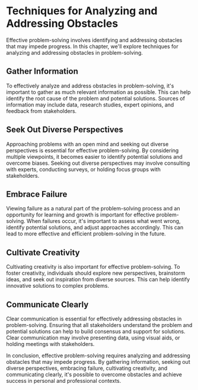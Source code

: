 Techniques for Analyzing and Addressing Obstacles
==========================================================================================

Effective problem-solving involves identifying and addressing obstacles that may impede progress. In this chapter, we'll explore techniques for analyzing and addressing obstacles in problem-solving.

Gather Information
------------------

To effectively analyze and address obstacles in problem-solving, it's important to gather as much relevant information as possible. This can help identify the root cause of the problem and potential solutions. Sources of information may include data, research studies, expert opinions, and feedback from stakeholders.

Seek Out Diverse Perspectives
-----------------------------

Approaching problems with an open mind and seeking out diverse perspectives is essential for effective problem-solving. By considering multiple viewpoints, it becomes easier to identify potential solutions and overcome biases. Seeking out diverse perspectives may involve consulting with experts, conducting surveys, or holding focus groups with stakeholders.

Embrace Failure
---------------

Viewing failure as a natural part of the problem-solving process and an opportunity for learning and growth is important for effective problem-solving. When failures occur, it's important to assess what went wrong, identify potential solutions, and adjust approaches accordingly. This can lead to more effective and efficient problem-solving in the future.

Cultivate Creativity
--------------------

Cultivating creativity is also important for effective problem-solving. To foster creativity, individuals should explore new perspectives, brainstorm ideas, and seek out inspiration from diverse sources. This can help identify innovative solutions to complex problems.

Communicate Clearly
-------------------

Clear communication is essential for effectively addressing obstacles in problem-solving. Ensuring that all stakeholders understand the problem and potential solutions can help to build consensus and support for solutions. Clear communication may involve presenting data, using visual aids, or holding meetings with stakeholders.

In conclusion, effective problem-solving requires analyzing and addressing obstacles that may impede progress. By gathering information, seeking out diverse perspectives, embracing failure, cultivating creativity, and communicating clearly, it's possible to overcome obstacles and achieve success in personal and professional contexts.
